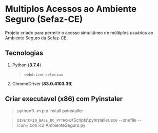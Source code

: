 # Multiplos Acessos ao Ambiente Seguro (Sefaz-CE)
Projeto criado para permitir o acesso simultâneo de múltiplos usuários ao Ambiente Seguro da Sefaz-CE.

## Tecnologias
1. Python (**3.7.4**)
   > `webdriver`   `selenium`
   
3. ChromeDriver (**83.0.4103.39**)

## Criar executavel (**x86**) com Pyinstaler
> python3 -m pip install pyinstaller

> `DIRETORIO_BASE_DO_PYTHON3`\Scripts\pyinstaller.exe --onefile --icon=icon.ico AmbienteSeguro.py


